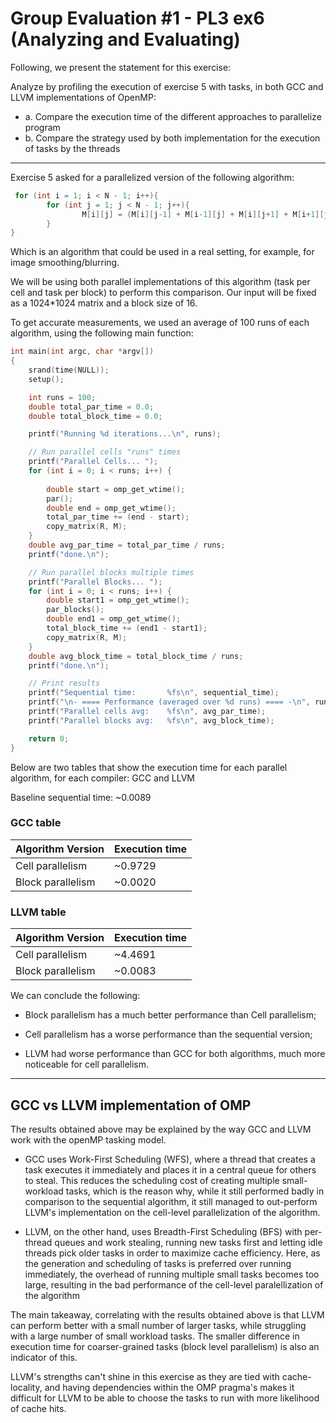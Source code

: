 # Group Evaluation #1 - PL3 ex6 (Analyzing and Evaluating)

Following, we present the statement for this exercise:

Analyze by profiling the execution of exercise 5 with tasks, in both GCC and LLVM implementations of OpenMP: 
* a. Compare the execution time of the different approaches to parallelize program  
* b. Compare the strategy used by both implementation for the execution of tasks by the threads

-----

Exercise 5 asked for a parallelized version of the following algorithm:
``` C
 for (int i = 1; i < N - 1; i++){
        for (int j = 1; j < N - 1; j++){
                M[i][j] = (M[i][j-1] + M[i-1][j] + M[i][j+1] + M[i+1][j])/4.0;
        }
}
```

Which is an algorithm that could be used in a real setting, for example, for image smoothing/blurring.

We will be using both parallel implementations of this algorithm (task per cell and task per block) to perform this comparison. Our input will be fixed as a 1024*1024 matrix and a block size of 16.

To get accurate measurements, we used an average of 100 runs of each algorithm, using the following main function:

``` C
int main(int argc, char *argv[])
{
    srand(time(NULL));
    setup();

    int runs = 100;
    double total_par_time = 0.0;
    double total_block_time = 0.0;

    printf("Running %d iterations...\n", runs);

    // Run parallel cells "runs" times
    printf("Parallel Cells... ");
    for (int i = 0; i < runs; i++) {
        
        double start = omp_get_wtime();
        par();
        double end = omp_get_wtime();
        total_par_time += (end - start);
        copy_matrix(R, M);
    }
    double avg_par_time = total_par_time / runs;
    printf("done.\n");

    // Run parallel blocks multiple times
    printf("Parallel Blocks... ");
    for (int i = 0; i < runs; i++) {
        double start1 = omp_get_wtime();
        par_blocks();
        double end1 = omp_get_wtime();
        total_block_time += (end1 - start1);
        copy_matrix(R, M);
    }
    double avg_block_time = total_block_time / runs;
    printf("done.\n");

    // Print results
    printf("Sequential time:       %fs\n", sequential_time);
    printf("\n- ==== Performance (averaged over %d runs) ==== -\n", runs);
    printf("Parallel cells avg:    %fs\n", avg_par_time);
    printf("Parallel blocks avg:   %fs\n", avg_block_time);

    return 0;
}
```

Below are two tables that show the execution time for each parallel algorithm, for each compiler: GCC and LLVM

Baseline sequential time: ~0.0089

### GCC table 

| Algorithm Version       | Execution time        |
|---------------|-------------|
| Cell parallelism       |     ~0.9729       |
| Block parallelism      |     ~0.0020       |

### LLVM table 

| Algorithm Version       | Execution time        |
|---------------|-------------|
| Cell parallelism       |     ~4.4691       |
| Block parallelism      |     ~0.0083       |


We can conclude the following:


* Block parallelism has a much better performance than Cell parallelism;

* Cell parallelism has a worse performance than the sequential version;

* LLVM had worse performance than GCC for both algorithms, much more noticeable for cell parallelism.


----

## GCC vs LLVM implementation of OMP

The results obtained above may be explained by the way GCC and LLVM work with the openMP tasking model.

* GCC uses Work-First Scheduling (WFS), where a thread that creates a task executes it immediately and places it in a central queue for others to steal. This reduces the scheduling cost of creating multiple small-workload tasks, which is the reason why, while it still performed badly in comparison to the sequential algorithm, it still managed to out-perform LLVM's implementation on the cell-level parallelization of the algorithm.

* LLVM, on the other hand, uses Breadth-First Scheduling (BFS) with per-thread queues and work stealing, running new tasks first and letting idle threads pick older tasks in order to maximize cache efficiency. Here, as the generation and scheduling of tasks is preferred over running immediately, the overhead of running multiple small tasks becomes too large, resulting in the bad performance of the cell-level paralellization of the algorithm

The main takeaway, correlating with the results obtained above is that LLVM can perform better with a small number of larger tasks, while struggling with a large number of small workload tasks. The smaller difference in execution time for coarser-grained tasks (block level parallelism) is also an indicator of this.

LLVM's strengths can't shine in this exercise as they are tied with cache-locality, and having dependencies within the OMP pragma's makes it difficult for LLVM to be able to choose the tasks to run with more likelihood of cache hits.

